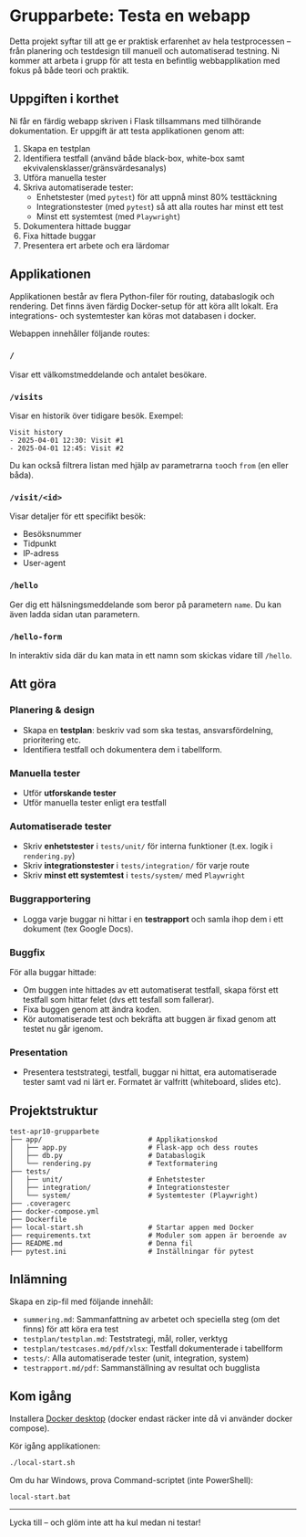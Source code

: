 # Grupparbete: Testa en webapp

Detta projekt syftar till att ge er praktisk erfarenhet av hela testprocessen – från planering och testdesign till manuell och automatiserad testning. Ni kommer att arbeta i grupp för att testa en befintlig webbapplikation med fokus på både teori och praktik.

## Uppgiften i korthet

Ni får en färdig webapp skriven i Flask tillsammans med tillhörande dokumentation. Er uppgift är att testa applikationen genom att:

1. Skapa en testplan
2. Identifiera testfall (använd både black-box, white-box samt ekvivalensklasser/gränsvärdesanalys)
3. Utföra manuella tester
4. Skriva automatiserade tester:
   - Enhetstester (med `pytest`) för att uppnå minst 80% testtäckning
   - Integrationstester (med `pytest`) så att alla routes har minst ett test
   - Minst ett systemtest (med `Playwright`)
5. Dokumentera hittade buggar
6. Fixa hittade buggar
7. Presentera ert arbete och era lärdomar

## Applikationen

Applikationen består av flera Python-filer för routing, databaslogik och rendering. Det finns även färdig Docker-setup för att köra allt lokalt. Era integrations- och systemtester kan köras mot databasen i docker.

Webappen innehåller följande routes:

### `/`  
Visar ett välkomstmeddelande och antalet besökare.

### `/visits`  
Visar en historik över tidigare besök. Exempel:  
```
Visit history  
- 2025-04-01 12:30: Visit #1  
- 2025-04-01 12:45: Visit #2  
```

Du kan också filtrera listan med hjälp av parametrarna `to`och `from` (en eller båda).

### `/visit/<id>`  
Visar detaljer för ett specifikt besök:
- Besöksnummer
- Tidpunkt
- IP-adress
- User-agent

### `/hello`
Ger dig ett hälsningsmeddelande som beror på parametern `name`. Du kan även ladda sidan utan parametern.

### `/hello-form`
In interaktiv sida där du kan mata in ett namn som skickas vidare till `/hello`.

## Att göra

### Planering & design
- Skapa en **testplan**: beskriv vad som ska testas, ansvarsfördelning, prioritering etc.
- Identifiera testfall och dokumentera dem i tabellform.

### Manuella tester
- Utför **utforskande tester**
- Utför manuella tester enligt era testfall

### Automatiserade tester
- Skriv **enhetstester** i `tests/unit/` för interna funktioner (t.ex. logik i `rendering.py`)
- Skriv **integrationstester** i `tests/integration/` för varje route
- Skriv **minst ett systemtest** i `tests/system/` med `Playwright`

### Buggrapportering
- Logga varje buggar ni hittar i en **testrapport** och samla ihop dem i ett dokument (tex Google Docs).

### Buggfix
För alla buggar hittade:
- Om buggen inte hittades av ett automatiserat testfall, skapa först ett testfall som hittar felet (dvs ett tesfall som fallerar).
- Fixa buggen genom att ändra koden.
- Kör automatiserade test och bekräfta att buggen är fixad genom att testet nu går igenom.

### Presentation
- Presentera teststrategi, testfall, buggar ni hittat, era automatiserade tester samt vad ni lärt er. Formatet är valfritt (whiteboard, slides etc).

## Projektstruktur

```
test-apr10-grupparbete
├── app/                          # Applikationskod
│   ├── app.py                    # Flask-app och dess routes
│   ├── db.py                     # Databaslogik
│   └── rendering.py              # Textformatering
├── tests/
│   ├── unit/                     # Enhetstester
│   ├── integration/              # Integrationstester
│   └── system/                   # Systemtester (Playwright)
├── .coveragerc
├── docker-compose.yml
├── Dockerfile
├── local-start.sh                # Startar appen med Docker
├── requirements.txt              # Moduler som appen är beroende av
├── README.md                     # Denna fil
├── pytest.ini                    # Inställningar för pytest
```

## Inlämning

Skapa en zip-fil med följande innehåll:

- `summering.md`: Sammanfattning av arbetet och speciella steg (om det finns) för att köra era test
- `testplan/testplan.md`: Teststrategi, mål, roller, verktyg
- `testplan/testcases.md/pdf/xlsx`: Testfall dokumenterade i tabellform
- `tests/`: Alla automatiserade tester (unit, integration, system)
- `testrapport.md/pdf`: Sammanställning av resultat och bugglista

## Kom igång

Installera [Docker desktop](https://www.docker.com/products/docker-desktop/) (docker endast räcker inte då vi använder docker compose).

Kör igång applikationen:
```bash
./local-start.sh
```

Om du har Windows, prova Command-scriptet (inte PowerShell):
```
local-start.bat
```


---

Lycka till – och glöm inte att ha kul medan ni testar!
